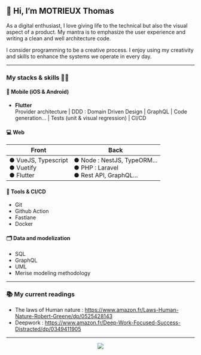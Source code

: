 ## 👋 Hi, I’m MOTRIEUX Thomas
As a digital enthusiast, I love giving life to the technical but also the visual aspect of a product.
My mantra is to emphasize the user experience and writing a clean and well architecture code.

I consider programming to be a creative process. I enjoy using my creativity and skills to enhance the systems we operate in every day.

---

### My stacks & skills 👨‍💻

#### 📱 Mobile (iOS & Android)

- **Flutter** <br>
Provider architecture | DDD : Domain Driven Design | GraphQL | Code generation... | Tests (unit & visual regression) | CI/CD

#### 💻 Web
| **Front** | **Back** |
|-----------|----------|
| ● VueJS, Typescript <br> ● Vuetify <br> ● Flutter | ● Node : NestJS, TypeORM... <br> ● PHP : Laravel <br> ● Rest API, GraphQL... |

#### 🚀 Tools & CI/CD 

- Git
- Github Action
- Fastlane
- Docker

#### 🗂️ Data and modelization

- SQL
- GraphQL
- UML
- Merise modeling methodology

---

### 📚 My current readings 
- The laws of Human nature : https://www.amazon.fr/Laws-Human-Nature-Robert-Greene/dp/0525428143
- Deepwork : https://www.amazon.fr/Deep-Work-Focused-Success-Distracted/dp/0349411905

---

<p align="center">
  <img align="center" src="https://github-readme-stats-r19ojlqh6-motrieux-thomas.vercel.app/api?username=motrieux-thomas&count_private=true&bg_color=30,e96443,904e95&title_color=fff&text_color=fff" />
</p>
